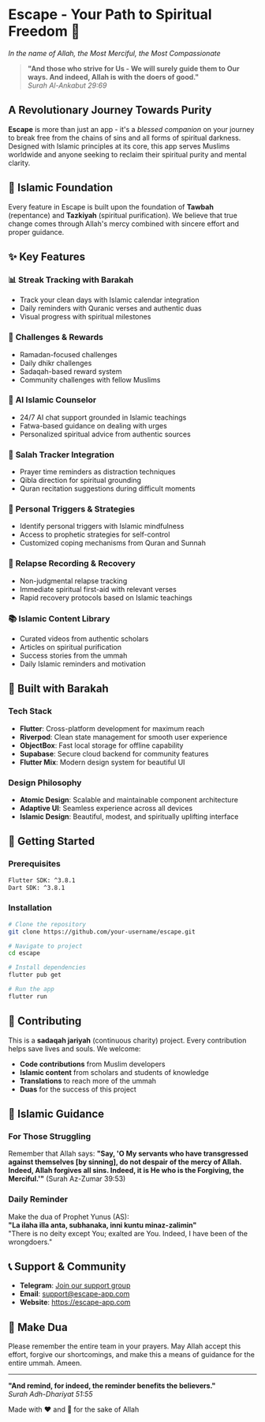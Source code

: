 # Escape - Your Path to Spiritual Freedom 🌙

*In the name of Allah, the Most Merciful, the Most Compassionate*

> **"And those who strive for Us - We will surely guide them to Our ways. And indeed, Allah is with the doers of good."**  
> *Surah Al-Ankabut 29:69*

## A Revolutionary Journey Towards Purity

**Escape** is more than just an app - it's a *blessed companion* on your journey to break free from the chains of sins and all forms of spiritual darkness. Designed with Islamic principles at its core, this app serves Muslims worldwide and anyone seeking to reclaim their spiritual purity and mental clarity.

## 🕋 Islamic Foundation

Every feature in Escape is built upon the foundation of **Tawbah** (repentance) and **Tazkiyah** (spiritual purification). We believe that true change comes through Allah's mercy combined with sincere effort and proper guidance.

## ✨ Key Features

### 📊 **Streak Tracking with Barakah**
- Track your clean days with Islamic calendar integration
- Daily reminders with Quranic verses and authentic duas
- Visual progress with spiritual milestones

### 🎯 **Challenges & Rewards**
- Ramadan-focused challenges
- Daily dhikr challenges
- Sadaqah-based reward system
- Community challenges with fellow Muslims

### 🤖 **AI Islamic Counselor**
- 24/7 AI chat support grounded in Islamic teachings
- Fatwa-based guidance on dealing with urges
- Personalized spiritual advice from authentic sources

### 🕌 **Salah Tracker Integration**
- Prayer time reminders as distraction techniques
- Qibla direction for spiritual grounding
- Quran recitation suggestions during difficult moments

### 🎯 **Personal Triggers & Strategies**
- Identify personal triggers with Islamic mindfulness
- Access to prophetic strategies for self-control
- Customized coping mechanisms from Quran and Sunnah

### 📱 **Relapse Recording & Recovery**
- Non-judgmental relapse tracking
- Immediate spiritual first-aid with relevant verses
- Rapid recovery protocols based on Islamic teachings

### 📚 **Islamic Content Library**
- Curated videos from authentic scholars
- Articles on spiritual purification
- Success stories from the ummah
- Daily Islamic reminders and motivation

## 🌟 Built with Barakah

### **Tech Stack**
- **Flutter**: Cross-platform development for maximum reach
- **Riverpod**: Clean state management for smooth user experience
- **ObjectBox**: Fast local storage for offline capability
- **Supabase**: Secure cloud backend for community features
- **Flutter Mix**: Modern design system for beautiful UI

### **Design Philosophy**
- **Atomic Design**: Scalable and maintainable component architecture
- **Adaptive UI**: Seamless experience across all devices
- **Islamic Design**: Beautiful, modest, and spiritually uplifting interface

## 🚀 Getting Started

### Prerequisites
```bash
Flutter SDK: ^3.8.1
Dart SDK: ^3.8.1
```

### Installation
```bash
# Clone the repository
git clone https://github.com/your-username/escape.git

# Navigate to project
cd escape

# Install dependencies
flutter pub get

# Run the app
flutter run
```

## 🤝 Contributing

This is a **sadaqah jariyah** (continuous charity) project. Every contribution helps save lives and souls. We welcome:

- **Code contributions** from Muslim developers
- **Islamic content** from scholars and students of knowledge
- **Translations** to reach more of the ummah
- **Duas** for the success of this project

## 📖 Islamic Guidance

### For Those Struggling
Remember that Allah says: **"Say, 'O My servants who have transgressed against themselves [by sinning], do not despair of the mercy of Allah. Indeed, Allah forgives all sins. Indeed, it is He who is the Forgiving, the Merciful.'"** (Surah Az-Zumar 39:53)

### Daily Reminder
Make the dua of Prophet Yunus (AS):  
**"La ilaha illa anta, subhanaka, inni kuntu minaz-zalimin"**  
"There is no deity except You; exalted are You. Indeed, I have been of the wrongdoers."

## 📞 Support & Community

- **Telegram**: [Join our support group](https://t.me/escape_support)
- **Email**: support@escape-app.com
- **Website**: https://escape-app.com

## 🙏 Make Dua

Please remember the entire team in your prayers. May Allah accept this effort, forgive our shortcomings, and make this a means of guidance for the entire ummah. Ameen.

---

**"And remind, for indeed, the reminder benefits the believers."**  
*Surah Adh-Dhariyat 51:55*

Made with ❤️ and 🕌 for the sake of Allah
